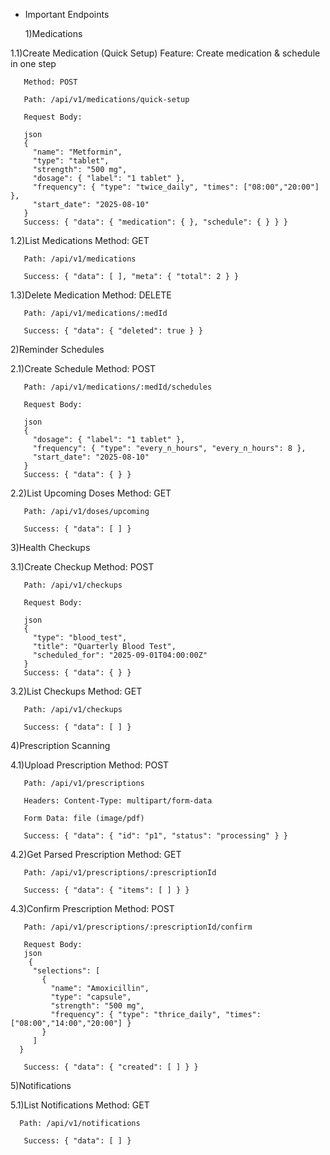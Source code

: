 * Important Endpoints

  1)Medications
  
1.1)Create Medication (Quick Setup)
       Feature: Create medication & schedule in one step

       Method: POST

       Path: /api/v1/medications/quick-setup

       Request Body:

       json
       {
         "name": "Metformin",
         "type": "tablet",
         "strength": "500 mg",
         "dosage": { "label": "1 tablet" },
         "frequency": { "type": "twice_daily", "times": ["08:00","20:00"] },
         "start_date": "2025-08-10"
       }
       Success: { "data": { "medication": { }, "schedule": { } } }

1.2)List Medications
       Method: GET

       Path: /api/v1/medications

       Success: { "data": [ ], "meta": { "total": 2 } }

1.3)Delete Medication
       Method: DELETE

       Path: /api/v1/medications/:medId

       Success: { "data": { "deleted": true } }


2)Reminder Schedules

2.1)Create Schedule
       Method: POST

       Path: /api/v1/medications/:medId/schedules

       Request Body:

       json
       {
         "dosage": { "label": "1 tablet" },
         "frequency": { "type": "every_n_hours", "every_n_hours": 8 },
         "start_date": "2025-08-10"
       }
       Success: { "data": { } }

2.2)List Upcoming Doses
       Method: GET

       Path: /api/v1/doses/upcoming

       Success: { "data": [ ] }


3)Health Checkups

3.1)Create Checkup
       Method: POST

       Path: /api/v1/checkups

       Request Body:

       json
       {
         "type": "blood_test",
         "title": "Quarterly Blood Test",
         "scheduled_for": "2025-09-01T04:00:00Z"
       }
       Success: { "data": { } }

3.2)List Checkups
       Method: GET

       Path: /api/v1/checkups

       Success: { "data": [ ] }


4)Prescription Scanning

4.1)Upload Prescription
       Method: POST

       Path: /api/v1/prescriptions

       Headers: Content-Type: multipart/form-data

       Form Data: file (image/pdf)

       Success: { "data": { "id": "p1", "status": "processing" } }

4.2)Get Parsed Prescription
       Method: GET

       Path: /api/v1/prescriptions/:prescriptionId

       Success: { "data": { "items": [ ] } }

4.3)Confirm Prescription
       Method: POST

       Path: /api/v1/prescriptions/:prescriptionId/confirm

       Request Body:
       json
        {
         "selections": [
           {
             "name": "Amoxicillin",
             "type": "capsule",
             "strength": "500 mg",
             "frequency": { "type": "thrice_daily", "times": ["08:00","14:00","20:00"] }
           }
         ]
      }

       Success: { "data": { "created": [ ] } }


5)Notifications

5.1)List Notifications
       Method: GET

      Path: /api/v1/notifications

       Success: { "data": [ ] }














